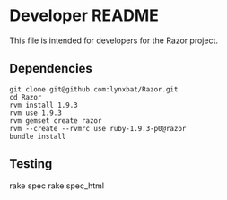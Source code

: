 # Developer README

This file is intended for developers for the Razor project.

## Dependencies

    git clone git@github.com:lynxbat/Razor.git
    cd Razor
    rvm install 1.9.3
    rvm use 1.9.3
    rvm gemset create razor
    rvm --create --rvmrc use ruby-1.9.3-p0@razor
    bundle install

## Testing

   rake spec
   rake spec_html
